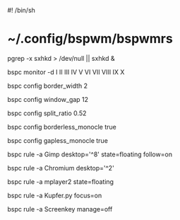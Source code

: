 #! /bin/sh

# ~/.config/bspwm/bspwmrs

pgrep -x sxhkd > /dev/null || sxhkd &

bspc monitor -d I II III IV V VI VII VIII IX X

bspc config border_width         2

bspc config window_gap          12

bspc config split_ratio          0.52

bspc config borderless_monocle   true

bspc config gapless_monocle      true

bspc rule -a Gimp desktop='^8' state=floating follow=on

bspc rule -a Chromium desktop='^2'

bspc rule -a mplayer2 state=floating

bspc rule -a Kupfer.py focus=on

bspc rule -a Screenkey manage=off
